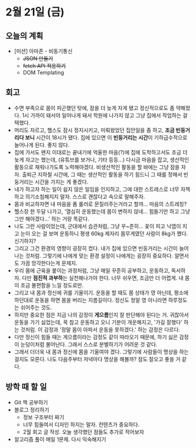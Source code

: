 # 2월 21일 \(금\)

## 오늘의 계획

* \[미션\] 아마존 - 비동기통신
  * ~~JSON 만들기~~
  * ~~fetch API 적용하기~~
  * DOM Templating

## 회고

* 수면 부족으로 몸이 피곤했던 탓에, 잠을 더 늦게 자게 됐고 정신적으로도 좀 약해졌다. 1시 가까이 돼서야 일어나게 돼서 학원에 나가지 않고 그냥 집에서 작업하는 걸 택했다.
* 머리도 자르고, 헬스도 잠시 정지시키고, 미뤄왔었던 집안일을 좀 하고, **조금 빈둥거리다 보니** 시간이 18시가 됐다. 집에 있으면 이 **빈둥거리는 시간**이 기하급수적으로 늘어나게 된다. 좋지 않다.
* 집에 가서도 왠지 이대로는 끝내기에 억울한 마음\(?\)에 집에 도착하고서도 조금 더 늦게 자고는 했는데, \(유튜브를 보거나, 기타 등등...\) 다시금 마음을 잡고, 생산적인 활동으로 채워나가도록 노력해야겠다. 비생산적인 활동을 할 바에는 그냥 잠을 자자. 출퇴근 지하철 시간에, 그 때는 생산적인 활동을 하기 힘드니 그 때를 정해서 빈둥거리는 시간을 가지는 게 좋겠다.
* 내가 하고자 하는 일이 쉽지 않은 일임을 인지하고, 그에 대한 스트레스로 너무 자책하고 의기소침해지지 말자. 스스로 괜찮다고 속으로 말해주자.
* 몸과 비교하자면 내 마음을 폼 롤러로 문질러주는거라고 할까... 마음의 스트레칭?
* 헬스장 한 두달 나가고, '열심히 운동했는데 몸이 변하지 않네... 힘들기만 하고 그냥 그만 해야겠다...' 하는 거랑 똑같다.
* 나도 그런 사람이었는데, 군대에서 습관처럼, 그냥 꾸~준히... 꽃이 피고 낙엽이 지고 눈이 오는 걸 보며 운동하니 평생 60kg 제자리 몸무게였던 사람이 8kg가 쪘다. 신기하지?
* 그리고 그건 환경의 영향이 굉장히 컸다. 내가 집에 있으면 빈둥거리는 시간이 늘어나는 것처럼. 그렇기에 나에게 맞는 환경 설정이 나에게는 굉장히 중요하다. 알면서도 가끔 망각한다는게 문제지.
* 우리 몸에 근육을 붙이는 과정처럼, 그냥 매일 꾸준히 공부하고, 운동하고, 독서하자. 다만 **점진적 과부하**는 실천해나가야 한다. 너무 쉬우면, 조금만 더 어렵게. 내 몸이 조금 불편함을 느낄 정도로만.
* 그리고 내 몸과 정신에 귀를 기울이기. 운동을 할 때도 몸 상태가 영 아닌데, 평소에 하던대로 운동을 하면 몸을 버리는 지름길이다. 정신도 정말 영 아니라면 하루정도는 쉬어주는 것도.
* 하지만 중요한 점은 지금 나의 감정이 **게으름**인지 잘 판단해야 된다는 거. 귀찮아서 운동을 가기 싫었는데, 꾹 참고 운동하고 오니 기분이 개운해지고, '가길 잘했다' 하는 것처럼. 이 감정과 '정말 몸이 아파서 운동을 못하겠다.' 하는 감정은 다르다.
* 다만 정신이 힘들 때는 게으름이라는 감정도 같이 따라오기 때문에, 하기 싫은 감정이 눈덩이처럼 불어난다. 그래서 스스로 분별하기가 어려운 것 같다.
* 그래서 더더욱 내 몸과 정신에 몸을 기울여야 겠다. 그렇기에 사람들이 명상을 하는 걸지도 모른다. 나도 다음주부터 저녁마다 명상을 해볼까? 잠도 잘오고 좋을 거 같다.

## 방학 때 할 일

* Git 책 공부하기
* 블로그 정리하기
  * 정보 구조부터 짜기
  * 너무 힘들여서 디자인 하지는 말자. 컨텐츠가 중요하다.
  * 2월 회고 글 작성. 오늘 생각했던 점들도 추가로 적어보자
* 알고리즘 풀이 매일 1문제. 다시 익숙해지기

